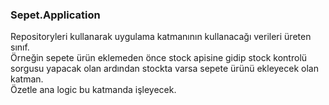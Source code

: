 ### Sepet.Application

Repositoryleri kullanarak uygulama katmanının kullanacağı verileri üreten sınıf.  
Örneğin sepete ürün eklemeden önce stock apisine gidip stock kontrolü sorgusu yapacak olan ardından stockta varsa sepete ürünü ekleyecek olan katman.   
Özetle ana logic bu katmanda işleyecek.